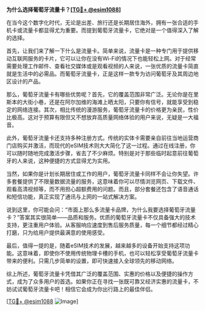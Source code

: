 **为什么选择葡萄牙流量卡？[[TG💪+ @esim1088](https://t.me/s/esim1088)]**

在当今这个数字化时代，无论是出差、旅行还是长期居住海外，拥有一张合适的手机卡或流量卡都显得尤为重要。而提到葡萄牙流量卡，它绝对是一个值得深入了解的选择。

首先，让我们来了解一下什么是流量卡。简单来说，流量卡是一种专门用于提供移动互联网服务的卡片，它可以让你在没有Wi-Fi的情况下也能轻松上网。对于经常需要处理工作邮件、查看社交媒体或是观看视频的人来说，一张优质的流量卡简直就是生活中的必需品。而葡萄牙流量卡，正是这样一款专为访问葡萄牙及其周边地区设计的产品。

那么，葡萄牙流量卡有哪些优势呢？首先，它的覆盖范围非常广泛。无论你是在里斯本的大街小巷，还是在阿尔加维的海滩上晒太阳，只要你有信号，就能享受到稳定的网络连接。其次，相比传统的漫游服务，葡萄牙流量卡的价格更为亲民，性价比极高。这对于预算有限但又不想放弃高质量网络体验的用户来说，无疑是一大福音。

此外，葡萄牙流量卡还支持多种注册方式。传统的实体卡需要亲自前往当地运营商门店购买并激活，而现代的eSIM技术则大大简化了这一过程。通过在线注册，你可以随时随地完成激活步骤，省去了不少麻烦。特别是对于那些临时起意前往葡萄牙的人来说，这种便捷的方式显得尤为实用。

当然，如果你是计划长期居住或工作的用户，葡萄牙流量卡同样不会让你失望。许多套餐提供了不限量数据流量的服务，这意味着你可以尽情浏览网页、下载文件、观看高清视频等，而不用担心超额费用的问题。而且，部分套餐还包含了语音通话和短信功能，真正实现了通讯与上网的一站式解决方案。

说到这里，你可能会问：“市面上那么多流量卡品牌，为什么我要选择葡萄牙流量卡？”答案其实很简单——品质和服务。优质的葡萄牙流量卡不仅具备强大的技术支持，更注重用户体验。从客服响应速度到售后服务质量，每一个细节都经过精心打磨，只为给用户提供最满意的使用感受。

最后，值得一提的是，随着eSIM技术的发展，越来越多的设备开始支持这项功能。这意味着，即使你不使用传统物理卡槽的手机，也可以轻松享受葡萄牙流量卡带来的便利。只需几步简单的设置，即可快速接入全球领先的移动网络。

综上所述，葡萄牙流量卡凭借其广泛的覆盖范围、实惠的价格以及便捷的操作方式，成为了众多用户的首选。如果你正在寻找一张既可靠又经济实惠的流量卡，不妨试试葡萄牙流量卡吧！相信它会成为你出行路上的最佳伴侣。

[[TG💪+ @esim1088](https://t.me/s/esim1088) ![Image](https://i.postimg.cc/4NQfJmqS/Snipaste-2025-05-13-00-14-12.png)]
